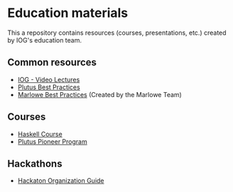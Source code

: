 # Education materials

This a repository contains resources (courses, presentations, etc.) created by IOG's education team.

## Common resources

- [IOG - Video Lectures](https://www.youtube.com/channel/UCX9j__vYOJu00iqBrCzecVw)
- [Plutus Best Practices](./plutus-best-practices/README.md)
- [Marlowe Best Practices](https://github.com/input-output-hk/marlowe-cardano/blob/main/marlowe/best-practices.md) (Created by the Marlowe Team)

## Courses

- [Haskell Course](https://github.com/input-output-hk/haskell-course)
- [Plutus Pioneer Program](https://github.com/input-output-hk/plutus-pioneer-program)

## Hackathons

- [Hackaton Organization Guide](./hackatons/organization-guide.md.html)
